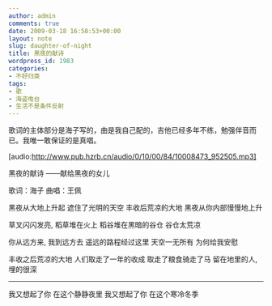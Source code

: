 ```yaml
---
author: admin
comments: true
date: 2009-03-18 16:58:53+00:00
layout: note
slug: daughter-of-night
title: 黑夜的献诗
wordpress_id: 1983
categories:
- 不好归类
tags:
- 歌
- 海盗电台
- 生活不是条件反射
---
```


歌词的主体部分是海子写的，曲是我自己配的，吉他已经多年不练，勉强伴音而已。我唯一敢保证的是真唱。

[audio:http://www.pub.hzrb.cn/audio/0/10/00/84/10008473_952505.mp3]

黑夜的献诗 ——献给黑夜的女儿

歌词：海子
曲唱：王佩

黑夜从大地上升起
遮住了光明的天空
丰收后荒凉的大地
黑夜从你内部慢慢地上升

草叉闪闪发亮, 
稻草堆在火上
稻谷堆在黑暗的谷仓
谷仓太荒凉

你从远方来, 我到远方去
遥远的路程经过这里
天空一无所有
为何给我安慰

丰收之后荒凉的大地
人们取走了一年的收成
取走了粮食骑走了马
留在地里的人, 埋的很深

----------------------------------------------

我又想起了你
在这个静静夜里
我又想起了你
在这个寒冷冬季
